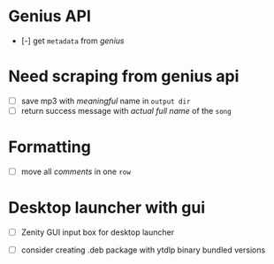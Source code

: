 # Genius API
 - [-] get `metadata` from *genius*

# Need scraping from genius api
 - [ ] save mp3 with *meaningful* name in `output dir`
 - [ ] return success message with *actual full name* of the `song`

# Formatting
 - [ ] move all *comments* in one `row`

# Desktop launcher with gui
 - [ ] Zenity GUI input box for desktop launcher
 - [ ] consider creating .deb package with ytdlp binary bundled versions


